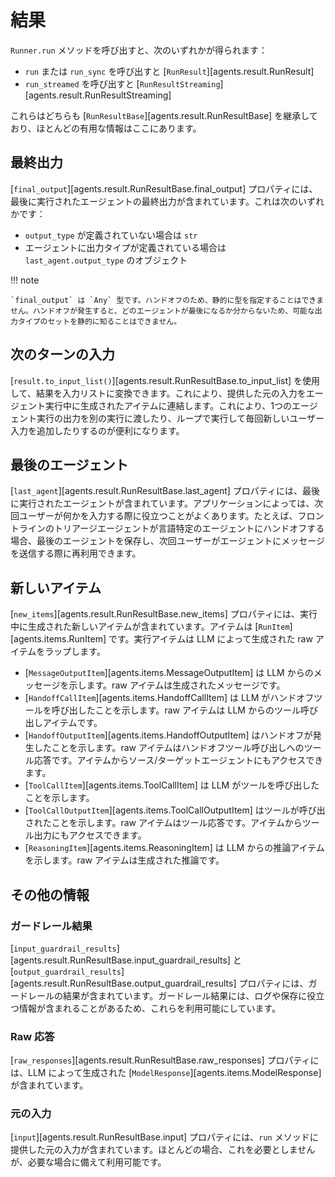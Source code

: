 # 結果

`Runner.run` メソッドを呼び出すと、次のいずれかが得られます：

-   `run` または `run_sync` を呼び出すと [`RunResult`][agents.result.RunResult]
-   `run_streamed` を呼び出すと [`RunResultStreaming`][agents.result.RunResultStreaming]

これらはどちらも [`RunResultBase`][agents.result.RunResultBase] を継承しており、ほとんどの有用な情報はここにあります。

## 最終出力

[`final_output`][agents.result.RunResultBase.final_output] プロパティには、最後に実行されたエージェントの最終出力が含まれています。これは次のいずれかです：

-   `output_type` が定義されていない場合は `str`
-   エージェントに出力タイプが定義されている場合は `last_agent.output_type` のオブジェクト

!!! note

    `final_output` は `Any` 型です。ハンドオフのため、静的に型を指定することはできません。ハンドオフが発生すると、どのエージェントが最後になるか分からないため、可能な出力タイプのセットを静的に知ることはできません。

## 次のターンの入力

[`result.to_input_list()`][agents.result.RunResultBase.to_input_list] を使用して、結果を入力リストに変換できます。これにより、提供した元の入力をエージェント実行中に生成されたアイテムに連結します。これにより、1つのエージェント実行の出力を別の実行に渡したり、ループで実行して毎回新しいユーザー入力を追加したりするのが便利になります。

## 最後のエージェント

[`last_agent`][agents.result.RunResultBase.last_agent] プロパティには、最後に実行されたエージェントが含まれています。アプリケーションによっては、次回ユーザーが何かを入力する際に役立つことがよくあります。たとえば、フロントラインのトリアージエージェントが言語特定のエージェントにハンドオフする場合、最後のエージェントを保存し、次回ユーザーがエージェントにメッセージを送信する際に再利用できます。

## 新しいアイテム

[`new_items`][agents.result.RunResultBase.new_items] プロパティには、実行中に生成された新しいアイテムが含まれています。アイテムは [`RunItem`][agents.items.RunItem] です。実行アイテムは LLM によって生成された raw アイテムをラップします。

-   [`MessageOutputItem`][agents.items.MessageOutputItem] は LLM からのメッセージを示します。raw アイテムは生成されたメッセージです。
-   [`HandoffCallItem`][agents.items.HandoffCallItem] は LLM がハンドオフツールを呼び出したことを示します。raw アイテムは LLM からのツール呼び出しアイテムです。
-   [`HandoffOutputItem`][agents.items.HandoffOutputItem] はハンドオフが発生したことを示します。raw アイテムはハンドオフツール呼び出しへのツール応答です。アイテムからソース/ターゲットエージェントにもアクセスできます。
-   [`ToolCallItem`][agents.items.ToolCallItem] は LLM がツールを呼び出したことを示します。
-   [`ToolCallOutputItem`][agents.items.ToolCallOutputItem] はツールが呼び出されたことを示します。raw アイテムはツール応答です。アイテムからツール出力にもアクセスできます。
-   [`ReasoningItem`][agents.items.ReasoningItem] は LLM からの推論アイテムを示します。raw アイテムは生成された推論です。

## その他の情報

### ガードレール結果

[`input_guardrail_results`][agents.result.RunResultBase.input_guardrail_results] と [`output_guardrail_results`][agents.result.RunResultBase.output_guardrail_results] プロパティには、ガードレールの結果が含まれています。ガードレール結果には、ログや保存に役立つ情報が含まれることがあるため、これらを利用可能にしています。

### Raw 応答

[`raw_responses`][agents.result.RunResultBase.raw_responses] プロパティには、LLM によって生成された [`ModelResponse`][agents.items.ModelResponse] が含まれています。

### 元の入力

[`input`][agents.result.RunResultBase.input] プロパティには、`run` メソッドに提供した元の入力が含まれています。ほとんどの場合、これを必要としませんが、必要な場合に備えて利用可能です。